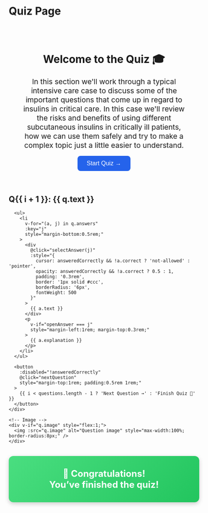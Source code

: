 # Quiz Page

<script setup>
import { ref } from "vue"

const stage = ref("intro") // intro | quiz | done
const currentQuestion = ref(0)
const openAnswer = ref(null)
const answeredCorrectly = ref(false)

const questions = [
  {
    text: "You are caring for a 48-year-old female patient who is recovering following a sub arachnoid haemorrhage. She has not yet passed a swallow assessment and remains enterally fed. 
She is known to have type 2 diabetes and normally takes metformin, empagliflozin and Lantus 10 units at home. Since admission she has required insulin to maintain blood glucose between 6-10mmol/l and she has been established on Humulin M3 20 units at start and 8 hours into her feed. She is prescribed a 20 hour feed starting at 2pm.
You check a blood glucose before the start of the feed at 2pm and it is 4.6mmol/l.

What should you do?",
    image: "https://upload.wikimedia.org/wikipedia/commons/e/e6/Paris_as_seen_from_the_Tour_Saint-Jacques_2011_03.jpg",
    answers: [
      { text: "Give IV glucose", explanation: "Whilst the blood glucose is below target range and close the hypoglycaemic range, the import question here would be whether it's falling. If the most recent glucose was, for example 9.4mmol/l then this would constitute looming hypoglycaemia. She's not hypo yet but she will be. Correcting glucose at 4.6mmol/l would then be the right thing to do. In this case though this result may just reflect a pre-feed level that is too low and starting feed will likely cause it to rise quickly", correct: false },
      { text: "Hold the insulin and start the feed", explanation: "Not quite", correct: false },
      { text: "Give the insulin and start the feed ✅", explanation: "Correct!", correct: true }
    ]
  },
  {
    text: "Which planet is known as the Red Planet?",
    image: "https://upload.wikimedia.org/wikipedia/commons/0/02/OSIRIS_Mars_true_color.jpg",
    answers: [
      { text: "Venus", explanation: "Venus is Earth’s twin, not red.", correct: false },
      { text: "Mars ✅", explanation: "Correct! Mars is the Red Planet.", correct: true },
      { text: "Jupiter", explanation: "Too big! Jupiter is the gas giant.", correct: false }
    ]
  }
]

function selectAnswer(i) {
  if (answeredCorrectly.value) return
  openAnswer.value = i
  if (questions[currentQuestion.value].answers[i].correct) {
    answeredCorrectly.value = true
  }
}

function nextQuestion() {
  if (answeredCorrectly.value && currentQuestion.value < questions.length - 1) {
    currentQuestion.value++
    openAnswer.value = null
    answeredCorrectly.value = false
  } else if (answeredCorrectly.value && currentQuestion.value === questions.length - 1) {
    stage.value = "done"
  }
}
</script>

<!-- Intro Section -->
<div v-if="stage === 'intro'" style="text-align:center; padding:2rem;">
  <h1>Welcome to the Quiz 🎓</h1>
  <p style="font-size:1.2rem; margin:1rem 0;">
    In this section we'll work through a typical intensive care case to discuss some of the important questions that come up in regard to insulins in critical care. In this case we'll review the risks and benefits of using different subcutaneous insulins in critically ill patients, how we can use them safely and try to make a complex topic just a little easier to understand. 
  </p>
  <button
    @click="stage = 'quiz'"
    style="padding:0.7rem 1.5rem; font-size:1rem; border-radius:8px; background:#2563eb; color:white; border:none; cursor:pointer;"
  >
    Start Quiz →
  </button>
</div>

<!-- Quiz Section -->
<div v-else-if="stage === 'quiz'">
  <div
    v-for="(q, i) in questions"
    :key="i"
    v-show="i === currentQuestion"
    :style="{
      display: 'flex',
      flexDirection: i % 2 === 0 ? 'row' : 'row-reverse',
      gap: '1rem',
      alignItems: 'flex-start',
      marginBottom: '2rem'
    }"
  >
    <!-- Question text + answers -->
    <div style="flex:2;">
      <h2>Q{{ i + 1 }}: {{ q.text }}</h2>

      <ul>
        <li
          v-for="(a, j) in q.answers"
          :key="j"
          style="margin-bottom:0.5rem;"
        >
          <div
            @click="selectAnswer(j)"
            :style="{
              cursor: answeredCorrectly && !a.correct ? 'not-allowed' : 'pointer',
              opacity: answeredCorrectly && !a.correct ? 0.5 : 1,
              padding: '0.3rem',
              border: '1px solid #ccc',
              borderRadius: '6px',
              fontWeight: 500
            }"
          >
            {{ a.text }}
          </div>
          <p
            v-if="openAnswer === j"
            style="margin-left:1rem; margin-top:0.3rem;"
          >
            {{ a.explanation }}
          </p>
        </li>
      </ul>

      <button
        :disabled="!answeredCorrectly"
        @click="nextQuestion"
        style="margin-top:1rem; padding:0.5rem 1rem;"
      >
        {{ i < questions.length - 1 ? 'Next Question →' : 'Finish Quiz 🎉' }}
      </button>
    </div>

    <!-- Image -->
    <div v-if="q.image" style="flex:1;">
      <img :src="q.image" alt="Question image" style="max-width:100%; border-radius:8px;" />
    </div>
  </div>
</div>

<!-- Completion Card -->
<div
  v-else-if="stage === 'done'"
  style="
    margin-top:2rem;
    padding:2rem;
    text-align:center;
    border-radius:12px;
    background:linear-gradient(135deg, #4ade80, #22c55e);
    color:white;
    font-weight:bold;
    font-size:1.5rem;
    box-shadow:0 4px 12px rgba(0,0,0,0.2);
  "
>
  🎉 Congratulations! <br /> You’ve finished the quiz!
</div>
